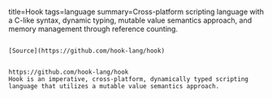title=Hook
tags=language
summary=Cross-platform scripting language with a C-like syntax, dynamic typing, mutable value semantics approach, and memory management through reference counting.
~~~~~~

[Source](https://github.com/hook-lang/hook)


https://github.com/hook-lang/hook
Hook is an imperative, cross-platform, dynamically typed scripting language that utilizes a mutable value semantics approach.
